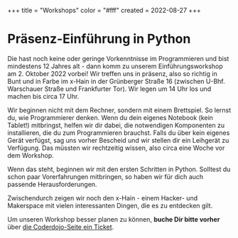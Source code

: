 +++
title = "Workshops"
color = "#fff"
created = 2022-08-27
+++

<script lang="ts">
  import Figure from '$lib/components/Figure.svelte';
</script>

# Präsenz-Einführung in Python

Die hast noch keine oder geringe Vorkenntnisse im Programmieren und bist mindestens 12 Jahres alt - dann komm zu unserem Einführungsworkshop am 2. Oktober 2022 vorbei! Wir treffen uns in präsenz, also so richtig in Bunt und in Farbe im x-Hain in der Grünberger Straße 16 (zwischen U-Bhf. Warschauer Straße und Frankfurter Tor). Wir legen um 14 Uhr los und machen bis circa 17 Uhr.

Wir beginnen nicht mit dem Rechner, sondern mit einem Brettspiel. So lernst du, wie Programmierer denken. Wenn du dein eigenes Notebook (kein Tablet!) mitbringst, helfen wir dir dabei, die notwendigen Komponenten zu installieren, die du zum Programmieren brauchst. Falls du über kein eigenes Gerät verfügst, sag uns vorher Bescheid und wir stellen dir ein Leihgerät zu Verfügung. Das müssten wir rechtzeitig wissen, also circa eine Woche vor dem Workshop.

Wenn das steht, beginnen wir mit den ersten Schritten in Python. Solltest du schon paar Vorerfahrungen mitbringen, so haben wir für dich auch passende Herausforderungen.

Zwischendurch zeigen wir noch den x-Hain - einem Hacker- und Makerspace mit vielen interessanten Dingen, die es zu entdecken gilt.

Um unseren Workshop besser planen zu können, **buche Dir bitte vorher** über [die Coderdojo-Seite ein Ticket](https://zen.coderdojo.com/dojos/de/berlin/berlin-mitte-xhain).
